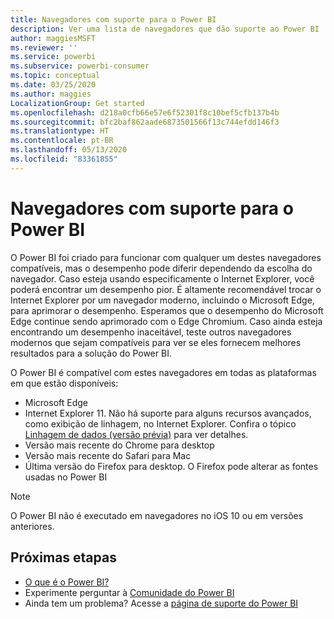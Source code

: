 ```yaml
---
title: Navegadores com suporte para o Power BI
description: Ver uma lista de navegadores que dão suporte ao Power BI
author: maggiesMSFT
ms.reviewer: ''
ms.service: powerbi
ms.subservice: powerbi-consumer
ms.topic: conceptual
ms.date: 03/25/2020
ms.author: maggies
LocalizationGroup: Get started
ms.openlocfilehash: d218a0cfb66e57e6f52301f8c10bef5cfb137b4b
ms.sourcegitcommit: bfc2baf862aade6873501566f13c744efdd146f3
ms.translationtype: HT
ms.contentlocale: pt-BR
ms.lasthandoff: 05/13/2020
ms.locfileid: "83361855"
---
```

# <a name="supported-browsers-for-power-bi"></a>Navegadores com suporte para o Power BI

O Power BI foi criado para funcionar com qualquer um destes navegadores compatíveis, mas o desempenho pode diferir dependendo da escolha do navegador. Caso esteja usando especificamente o Internet Explorer, você poderá encontrar um desempenho pior. É altamente recomendável trocar o Internet Explorer por um navegador moderno, incluindo o Microsoft Edge, para aprimorar o desempenho. Esperamos que o desempenho do Microsoft Edge continue sendo aprimorado com o Edge Chromium. Caso ainda esteja encontrando um desempenho inaceitável, teste outros navegadores modernos que sejam compatíveis para ver se eles fornecem melhores resultados para a solução do Power BI.

O Power BI é compatível com estes navegadores em todas as plataformas em que estão disponíveis:

- Microsoft Edge
- Internet Explorer 11. Não há suporte para alguns recursos avançados, como exibição de linhagem, no Internet Explorer. Confira o tópico [Linhagem de dados (versão prévia)](../collaborate-share/service-data-lineage.md) para ver detalhes.
- Versão mais recente do Chrome para desktop
- Versão mais recente do Safari para Mac
- Última versão do Firefox para desktop. O Firefox pode alterar as fontes usadas no Power BI 

> [!NOTE]
> O Power BI não é executado em navegadores no iOS 10 ou em versões anteriores.

## <a name="next-steps"></a>Próximas etapas
* [O que é o Power BI?](power-bi-overview.md)
* Experimente perguntar à [Comunidade do Power BI](https://community.powerbi.com/)
* Ainda tem um problema? Acesse a [página de suporte do Power BI](https://powerbi.microsoft.com/support/)
